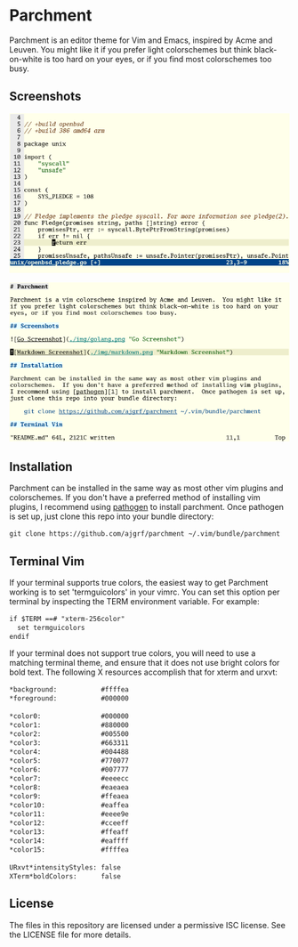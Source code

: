 # Parchment

Parchment is an editor theme for Vim and Emacs, inspired by Acme and
Leuven.  You might like it if you prefer light colorschemes but think
black-on-white is too hard on your eyes, or if you find most
colorschemes too busy.

## Screenshots

![Go Screenshot](./img/golang.png "Go Screenshot")

![Markdown Screenshot](./img/markdown.png "Markdown Screenshot")

## Installation

Parchment can be installed in the same way as most other vim plugins and
colorschemes.  If you don't have a preferred method of installing vim plugins,
I recommend using [pathogen][1] to install parchment.  Once pathogen is set up,
just clone this repo into your bundle directory:

    git clone https://github.com/ajgrf/parchment ~/.vim/bundle/parchment

## Terminal Vim

If your terminal supports true colors, the easiest way to get Parchment working
is to set 'termguicolors' in your vimrc.  You can set this option per terminal
by inspecting the TERM environment variable.  For example:

    if $TERM ==# "xterm-256color"
      set termguicolors
    endif

If your terminal does not support true colors, you will need to use a matching
terminal theme, and ensure that it does not use bright colors for bold text.
The following X resources accomplish that for xterm and urxvt:

    *background:           #ffffea
    *foreground:           #000000

    *color0:               #000000
    *color1:               #880000
    *color2:               #005500
    *color3:               #663311
    *color4:               #004488
    *color5:               #770077
    *color6:               #007777
    *color7:               #eeeecc
    *color8:               #eaeaea
    *color9:               #ffeaea
    *color10:              #eaffea
    *color11:              #eeee9e
    *color12:              #cceeff
    *color13:              #ffeaff
    *color14:              #eaffff
    *color15:              #ffffea

    URxvt*intensityStyles: false
    XTerm*boldColors:      false

[1]: https://github.com/tpope/vim-pathogen

## License

The files in this repository are licensed under a permissive ISC license.  See
the LICENSE file for more details.
